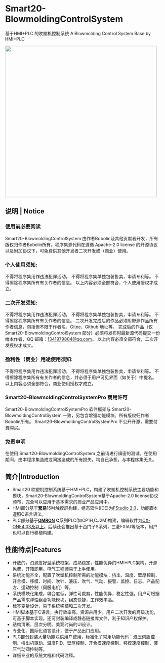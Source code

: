 # Smart20-BlowmoldingControlSystem

基于HMI+PLC 的吹塑机控制系统 A Blowmolding Control System Base by HMI+PLC 

<img title="" src="file:///C:/blowmoldingcontroller/home.png" alt="" width="490">

## 说明 | Notice

### 使用前必要阅读

Smart20-BlowmoldingControlSystem 由作者Bobolin及其他贡献者开发，所有版权归作者Bobolin所有，程序集源代码在遵循 Apache-2.0 license 的开源协议以及附加协议下，可免费供其他开发者二次开发或（商业）使用。

### 个人使用须知:

不得将程序集用作违法犯罪活动。
不得将程序集单独包装售卖，申请专利等。
不得擦除程序集所有有关作者的信息。
以上内容必须全部符合，个人使用授权才成立。

### 二次开发须知:

不得将程序集用作违法犯罪活动。
不得将程序集单独包装售卖，申请专利等。
不得擦除程序集所有有关作者的信息。
二次开发完成后的作品必须附带源作品所有作者信息，包括但不限于作者名、Gitee、Github 地址等。
完成后的作品（仅 Smart20-BlowmoldingControlSystem 部分）必须将发布时最新源代码提交一份给本作者，QQ 邮箱：1341979804@qq.com。
以上内容必须全部符合，二次开发授权才成立。

### 盈利性（商业）用途使用须知:

不得将程序集用作违法犯罪活动。
不得将程序集单独包装售卖，申请专利等。
不得擦除程序集所有有关作者的信息，并必须于用户可见界面（如关于）中提名。
以上内容必须全部符合，商业使用授权才成立。

### Smart20-BlowmoldingControlSystemPro 商用许可

Smart20-BlowmoldingControlSystemPro 软件框架与 Smart20-BlowmoldingControlSystem 一致，另包含增强功能模块。所有版权归作者Bobolin所有。
Smart20-BlowmoldingControlSystemPro 不公开开源，需要付费购买。

### 免责申明

在使用 Smart20-BlowmoldingControlSystem 之前请进行缜密的测试。在使用期间，由本程序集造成或间接造成的所有损失，均自己承担，与本程序集无关。

## 简介|Introduction

- Smart20 吹塑机控制系统基于HMI+PLC，构建了吹塑机控制系统主要功能和模块，Smart20-BlowmoldingControlSystem基于Apache-2.0 license协议颁布，完全可以应用于基本需求的商业产品应用中。
- HMI部分基于[**繁易**](https://www.flexem.cn/product/9000/FE9150M "点击跳转")15吋触摸屏构建，组态软件(IDE)为[FStudio 2.0](http://fs.flexem.com/zh)，功能脚本遵照C语言语法。
- PLC部分基于[**OMRON**](https://www.fa.omron.com.cn/products/category/automation-systems/programmable-controllers/index.html) **C**系列PLC(如CP1H,CJ2M)构建，编辑软件为[CX-ONE4.03及以上](https://www.aliyundrive.com/s/bRGAnchw8ZJ)。后续还会推出基于西门子S系列，三菱FX5U等版本，用户也可以自行移植构建。

## 性能特点|Features

- 开放的，资源友好型系统框架，成熟稳定，性能优异的HMI+PLC架构，开源免费，开箱即用，电气工程师易于上手使用。
- 系统功能齐全，配置了吹塑机控制所需的功能模块：挤出、温度、壁厚控制、开合模、移模、时间、吹针、液压、吹气、气动、报警、监控、日志、产品配方、运动控制（伺服电机）等。
- 系统模块化集成，耦合度低，弹性可裁剪，性能优异，稳定性强。用户可根据产品需求弹性组合功能模块，组态快捷，工作效率高。
- 标签变量设计，易于系统移植和二次开发。
- HMI脚本基于C语言，执行效率高，资源占用少。用户二次开发的高级功能，可基于脚本实现，还可封装编译成静态链接库文件，利于知识产权保护。
- 结构清晰，层次分明、美观时尚的UI设计。
- 专业化、国际化语言设计，便于产品出口应用。
- PLC部分封装大量功能块供用户使用，标准化了常用功能代码：液压伺服控制、挤出机驱动、温度PID、壁厚控制、开合模速度控制、移模速度控制、液压气动阀控制等。
- 详细专业的系统文档和代码注释。